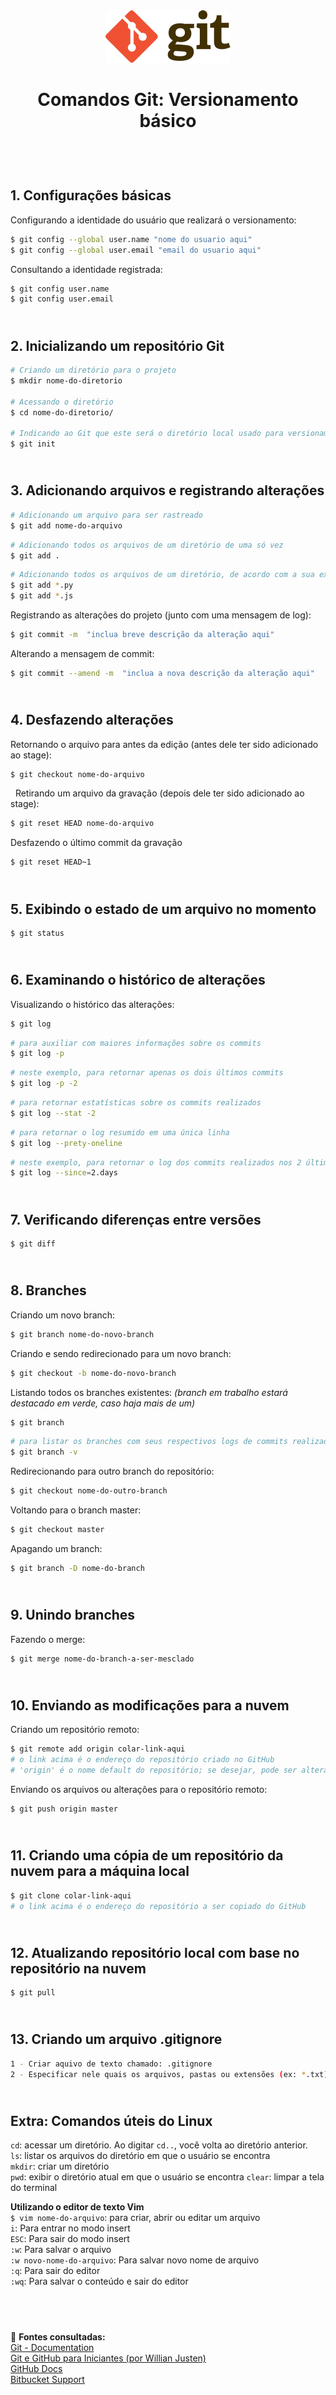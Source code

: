 <div align="center">
	<img src="./assets/git.png">
	<h1>Comandos Git: Versionamento básico</h1>
</div>
&nbsp;
     
&nbsp;       
**1. Configurações básicas**  
---
Configurando a identidade do usuário que realizará o versionamento:
```sh
$ git config --global user.name "nome do usuario aqui"
$ git config --global user.email "email do usuario aqui"
```
Consultando a identidade registrada:
```sh
$ git config user.name 
$ git config user.email 
```
&nbsp;
&nbsp;   
**2. Inicializando um repositório Git**  
---
```sh
# Criando um diretório para o projeto
$ mkdir nome-do-diretorio

# Acessando o diretório
$ cd nome-do-diretorio/   

# Indicando ao Git que este será o diretório local usado para versionamento do projeto
$ git init 
```
&nbsp;
&nbsp;       
**3. Adicionando arquivos e registrando alterações**   
---
```sh
# Adicionando um arquivo para ser rastreado
$ git add nome-do-arquivo
```
```sh
# Adicionando todos os arquivos de um diretório de uma só vez
$ git add .
```
```sh
# Adicionando todos os arquivos de um diretório, de acordo com a sua extensão
$ git add *.py
$ git add *.js
```
Registrando as alterações do projeto (junto com uma mensagem de log):
```sh
$ git commit -m  "inclua breve descrição da alteração aqui"
```
Alterando a mensagem de commit:
```sh
$ git commit --amend -m  "inclua a nova descrição da alteração aqui"
```
&nbsp;
&nbsp;   
**4. Desfazendo alterações**   
---
Retornando o arquivo para antes da edição (antes dele ter sido adicionado ao stage):  
```sh
$ git checkout nome-do-arquivo
```
&nbsp;
Retirando um arquivo da gravação (depois dele ter sido adicionado ao stage):  
```sh
$ git reset HEAD nome-do-arquivo
```
Desfazendo o último commit da gravação  
```sh
$ git reset HEAD~1   
```
&nbsp;
&nbsp;   
**5. Exibindo o estado de um arquivo no momento**   
---
```sh
$ git status
```
&nbsp;
&nbsp;   
**6. Examinando o histórico de alterações**   
---
Visualizando o histórico das alterações:
```sh
$ git log   
```
```sh
# para auxiliar com maiores informações sobre os commits
$ git log -p  
```
```sh
# neste exemplo, para retornar apenas os dois últimos commits
$ git log -p -2  
```
```sh
# para retornar estatísticas sobre os commits realizados
$ git log --stat -2  
```
```sh
# para retornar o log resumido em uma única linha
$ git log --prety-oneline
```
```sh
# neste exemplo, para retornar o log dos commits realizados nos 2 últimos dias
$ git log --since=2.days 
```
&nbsp;
&nbsp;   
**7. Verificando diferenças entre versões**   
---
```sh
$ git diff
```
&nbsp;
&nbsp;       
**8. Branches**  
---
Criando um novo branch:
```sh
$ git branch nome-do-novo-branch
```
Criando e sendo redirecionado para um novo branch:
```sh
$ git checkout -b nome-do-novo-branch
```

Listando todos os branches existentes: *(branch em trabalho estará destacado em verde, caso haja mais de um)*
```sh
$ git branch     
```
```sh
# para listar os branches com seus respectivos logs de commits realizados
$ git branch -v   
```

Redirecionando para outro branch do repositório:
```sh
$ git checkout nome-do-outro-branch
```

Voltando para o branch master:
```sh
$ git checkout master    
``` 

Apagando um branch:
```sh
$ git branch -D nome-do-branch    
``` 
&nbsp;
&nbsp;       
**9. Unindo branches**  
---
Fazendo o merge:
```sh
$ git merge nome-do-branch-a-ser-mesclado    
``` 

&nbsp;
&nbsp;       
**10. Enviando as modificações para a nuvem**    
---
Criando um repositório remoto:
```sh
$ git remote add origin colar-link-aqui
# o link acima é o endereço do repositório criado no GitHub
# 'origin' é o nome default do repositório; se desejar, pode ser alterado
```

Enviando os arquivos ou alterações para o repositório remoto:
```sh
$ git push origin master  
```
&nbsp;
&nbsp;     
**11. Criando uma cópia de um repositório da nuvem para a máquina local**
---
```sh
$ git clone colar-link-aqui  
# o link acima é o endereço do repositório a ser copiado do GitHub
```
&nbsp;
&nbsp;   
**12. Atualizando repositório local com base no repositório na nuvem**
---
```sh
$ git pull
```
&nbsp;
&nbsp;   
**13. Criando um arquivo .gitignore**
---
```sh
1 - Criar aquivo de texto chamado: .gitignore
2 - Especificar nele quais os arquivos, pastas ou extensões (ex: *.txt) que não se deseja que sejam 'trackeados' pelo Git
```
&nbsp;
&nbsp;   
**Extra: Comandos úteis do Linux**  
---
`cd`: acessar um diretório. Ao digitar `cd..`, você volta ao diretório anterior.  
`ls`: listar os arquivos do diretório em que o usuário se encontra   
`mkdir`: criar um diretório   
`pwd`: exibir o diretório atual em que o usuário se encontra
`clear`: limpar a tela do terminal

**Utilizando o editor de texto Vim**  
`$ vim nome-do-arquivo`:  para criar, abrir ou editar um arquivo  
`i`: Para entrar no modo insert  
`ESC`: Para sair do modo insert  
`:w`: Para salvar o arquivo  
`:w novo-nome-do-arquivo`: Para salvar novo nome de arquivo  
`:q`: Para sair do editor  
`:wq`: Para salvar o conteúdo e sair do editor

&nbsp;
&nbsp; 
---
:bookmark_tabs: **Fontes consultadas:**  
[Git - Documentation](http://git-scm.com/docs)   
[Git e GitHub para Iniciantes (por Willian Justen)](https://www.youtube.com/playlist?list=PLlAbYrWSYTiPA2iEiQ2PF_A9j__C4hi0A)    
[GitHub Docs](https://docs.github.com/en/get-started/getting-started-with-git)    
[Bitbucket Support](https://support.atlassian.com/bitbucket-cloud/docs/git-and-mercurial-commands/)